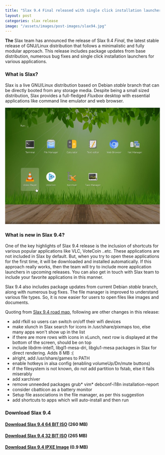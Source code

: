 ```yaml
---
title: "Slax 9.4 Final released with single click installation launchers"
layout: post
categories: slax release
image: "/assets/images/post-images/slax94.jpg"
---
```


**The** Slax team has announced the release of Slax 9.4 *Final*, the latest stable release of GNU/Linux distribution that follows a minimalistic and fully modular approach. This release includes package updates from base distribution, numerous bug fixes and single click installation launchers for various applications.

### What is Slax?
Slax is a live GNU/Linux distribution based on Debian *stable* branch that can be directly booted from any storage media. Despite being a small sized distribution, Slax provides a full-fledged *Fluxbox* desktop with essential applications like command line emulator and web browser.

![Preview of application launcher in Slax 9.4](/assets/images/post-images/slax94.jpg)

### What is new in Slax 9.4?
One of the key highlights of Slax 9.4 release is the inclusion of shortcuts for various popular applications like VLC, VoteCoin ..etc. These applications are not included in Slax by default. But, when you try to open these applications for the first time, it will be downloaded and installed automatically. If this approach really works, then the team will try to include more application launchers in upcoming releases. You can also get in touch with Slax team to include your favorite applications in this manner.

Slax 9.4 also includes package updates from current Debian *stable* branch, along with numerous bug fixes. The file manager is improved to understand various file types. So, it is now easier for users to open files like images and documents.

Quoting from [Slax 9.4 road map](http://www.slax.org/next.php), following are other changes in this release:
- add rfkill so users can switch on/off their wifi devices
- make xlunch in Slax search for icons in /usr/share/pixmaps too, else many apps won't show up in the list
- if there are more rows with icons in xLunch, next row is displayed at the bottom of the screen, should be on top
- include libdrm-intel1, libgl1-mesa-dri, libglu1-mesa packages in Slax for direct rendering. Adds 8 MB :(
- alright, add /usr/share/games to PATH
- enable hotkeys in alsa config (enabling volumeUp/Dn/mute buttons)
- if the filesystem is not known, do not add partition to fstab, else it fails miserably
- add xarchiver
- remove unneeded packages grub* vim* debconf-i18n installation-report
- consider cbatticon as a battery monitor
- Setup file associations in the file manager, as per this suggestion
- add shortcuts to apps which will auto-install and then run

### Download Slax 9.4
#### [Download Slax 9.4 64 BIT ISO](http://ftp.sh.cvut.cz/slax/Slax-9.x/slax-64bit-9.4.0.iso) (260 MB)
#### [Download Slax 9.4 32 BIT ISO](http://ftp.sh.cvut.cz/slax/Slax-9.x/slax-32bit-9.4.0.iso) (265 MB)
#### [Download Slax 9.4 IPXE Image](http://ftp.sh.cvut.cz/slax/Slax-9.x/slax-ipxe.iso) (0.9 MB)